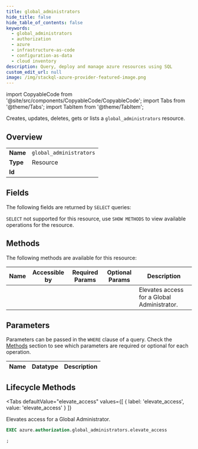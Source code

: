 ```yaml
--- 
title: global_administrators
hide_title: false
hide_table_of_contents: false
keywords:
  - global_administrators
  - authorization
  - azure
  - infrastructure-as-code
  - configuration-as-data
  - cloud inventory
description: Query, deploy and manage azure resources using SQL
custom_edit_url: null
image: /img/stackql-azure-provider-featured-image.png
---
```


import CopyableCode from '@site/src/components/CopyableCode/CopyableCode';
import Tabs from '@theme/Tabs';
import TabItem from '@theme/TabItem';

Creates, updates, deletes, gets or lists a <code>global_administrators</code> resource.

## Overview
<table><tbody>
<tr><td><b>Name</b></td><td><code>global_administrators</code></td></tr>
<tr><td><b>Type</b></td><td>Resource</td></tr>
<tr><td><b>Id</b></td><td><CopyableCode code="azure.authorization.global_administrators" /></td></tr>
</tbody></table>

## Fields

The following fields are returned by `SELECT` queries:

`SELECT` not supported for this resource, use `SHOW METHODS` to view available operations for the resource.


## Methods

The following methods are available for this resource:

<table>
<thead>
    <tr>
    <th>Name</th>
    <th>Accessible by</th>
    <th>Required Params</th>
    <th>Optional Params</th>
    <th>Description</th>
    </tr>
</thead>
<tbody>
<tr>
    <td><a href="#elevate_access"><CopyableCode code="elevate_access" /></a></td>
    <td><CopyableCode code="exec" /></td>
    <td></td>
    <td></td>
    <td>Elevates access for a Global Administrator.</td>
</tr>
</tbody>
</table>

## Parameters

Parameters can be passed in the `WHERE` clause of a query. Check the [Methods](#methods) section to see which parameters are required or optional for each operation.

<table>
<thead>
    <tr>
    <th>Name</th>
    <th>Datatype</th>
    <th>Description</th>
    </tr>
</thead>
<tbody>
</tbody>
</table>

## Lifecycle Methods

<Tabs
    defaultValue="elevate_access"
    values={[
        { label: 'elevate_access', value: 'elevate_access' }
    ]}
>
<TabItem value="elevate_access">

Elevates access for a Global Administrator.

```sql
EXEC azure.authorization.global_administrators.elevate_access 

;
```
</TabItem>
</Tabs>
